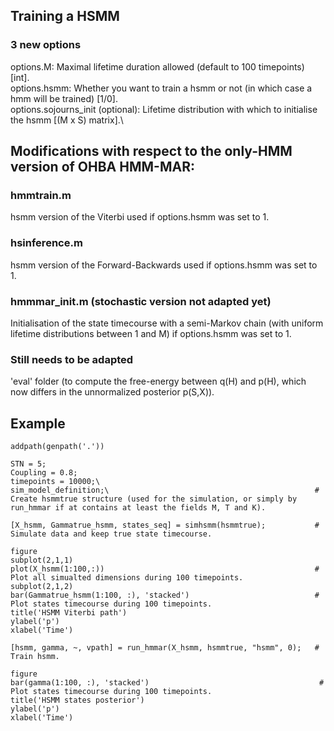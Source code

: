 ## Training a HSMM

### 3 new options
options.M:                             Maximal lifetime duration allowed (default to 100 timepoints) [int].\
options.hsmm:                          Whether you want to train a hsmm or not (in which case a hmm will be trained) [1/0].\
options.sojourns_init (optional):      Lifetime distribution with which to initialise the hsmm [(M x S) matrix].\


## Modifications with respect to the only-HMM version of OHBA HMM-MAR:

### hmmtrain.m
hsmm version of the Viterbi used if options.hsmm was set to 1.


### hsinference.m
hsmm version of the Forward-Backwards used if options.hsmm was set to 1.


### hmmmar_init.m (stochastic version not adapted yet)
Initialisation of the state timecourse with a semi-Markov chain (with uniform lifetime distributions between 1 and M) if options.hsmm was set to 1.

### Still needs to be adapted

'eval' folder (to compute the free-energy between q(H) and p(H), which now differs in the unnormalized posterior p(S,X)).


## Example

```
addpath(genpath('.'))

STN = 5;
Coupling = 0.8; 
timepoints = 10000;\
sim_model_definition;\                                              # Create hsmmtrue structure (used for the simulation, or simply by run_hmmar if at contains at least the fields M, T and K).

[X_hsmm, Gammatrue_hsmm, states_seq] = simhsmm(hsmmtrue);           # Simulate data and keep true state timecourse.

figure
subplot(2,1,1)
plot(X_hsmm(1:100,:))                                               # Plot all simualted dimensions during 100 timepoints.
subplot(2,1,2)
bar(Gammatrue_hsmm(1:100, :), 'stacked')                            # Plot states timecourse during 100 timepoints.
title('HSMM Viterbi path')
ylabel('p')
xlabel('Time')

[hsmm, gamma, ~, vpath] = run_hmmar(X_hsmm, hsmmtrue, "hsmm", 0);   # Train hsmm.

figure
bar(gamma(1:100, :), 'stacked')                                      # Plot states timecourse during 100 timepoints.
title('HSMM states posterior')
ylabel('p')
xlabel('Time')
```
